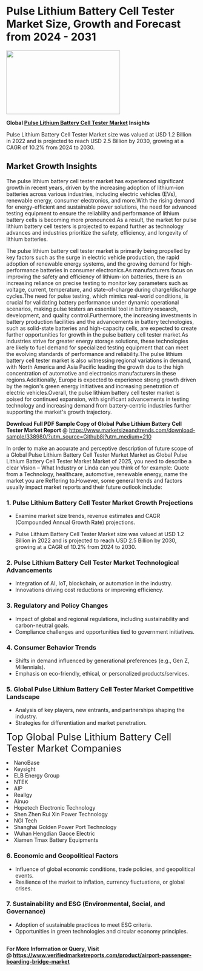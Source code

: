 <H1>Pulse Lithium Battery Cell Tester Market Size, Growth and Forecast from 2024 - 2031</H1><img class="aligncenter size-medium wp-image-584254" src="https://thirdeyenews.in/wp-content/uploads/2024/09/Global-Market-Research-300x168.jpeg" alt="" width="300" height="168" /><p><strong>Global&nbsp;<a href="https://www.marketsizeandtrends.com/download-sample/338980/?utm_source=Github8j?utm_medium=210">Pulse Lithium Battery Cell Tester Market</a> Insights</strong></p><p>Pulse Lithium Battery Cell Tester Market size was valued at USD 1.2 Billion in 2022 and is projected to reach USD 2.5 Billion by 2030, growing at a CAGR of 10.2% from 2024 to 2030.</p><p><h2>Market Growth Insights</h2> <p>The pulse lithium battery cell tester market has experienced significant growth in recent years, driven by the increasing adoption of lithium-ion batteries across various industries, including electric vehicles (EVs), renewable energy, consumer electronics, and more.With the rising demand for energy-efficient and sustainable power solutions, the need for advanced testing equipment to ensure the reliability and performance of lithium battery cells is becoming more pronounced.As a result, the market for pulse lithium battery cell testers is projected to expand further as technology advances and industries prioritize the safety, efficiency, and longevity of lithium batteries.</p> <p>The pulse lithium battery cell tester market is primarily being propelled by key factors such as the surge in electric vehicle production, the rapid adoption of renewable energy systems, and the growing demand for high-performance batteries in consumer electronics.As manufacturers focus on improving the safety and efficiency of lithium-ion batteries, there is an increasing reliance on precise testing to monitor key parameters such as voltage, current, temperature, and state-of-charge during charge/discharge cycles.The need for pulse testing, which mimics real-world conditions, is crucial for validating battery performance under dynamic operational scenarios, making pulse testers an essential tool in battery research, development, and quality control.Furthermore, the increasing investments in battery production facilities and the advancements in battery technologies, such as solid-state batteries and high-capacity cells, are expected to create further opportunities for growth in the pulse battery cell tester market.As industries strive for greater energy storage solutions, these technologies are likely to fuel demand for specialized testing equipment that can meet the evolving standards of performance and reliability.The pulse lithium battery cell tester market is also witnessing regional variations in demand, with North America and Asia Pacific leading the growth due to the high concentration of automotive and electronics manufacturers in these regions.Additionally, Europe is expected to experience strong growth driven by the region's green energy initiatives and increasing penetration of electric vehicles.Overall, the pulse lithium battery cell tester market is poised for continued expansion, with significant advancements in testing technology and increasing demand from battery-centric industries further supporting the market's growth trajectory.</p> <p><span class=""><strong>Download Full PDF Sample Copy of Global Pulse Lithium Battery Cell Tester Market Report</strong> @ <a href="https://www.marketsizeandtrends.com/download-sample/338980/?utm_source=Github8j?utm_medium=210" target="_blank">https://www.marketsizeandtrends.com/download-sample/338980/?utm_source=Github8j?utm_medium=210</a></span></p><p>In order to make an accurate and perceptive description of future scope of a Global&nbsp;Pulse Lithium Battery Cell Tester Market Market as Global&nbsp;Pulse Lithium Battery Cell Tester Market Market of 2025, you need to describe a clear Vision &ndash; What Industry or Linda can you think of for example: Quote from a Technology, healthcare, automotive, renewable energy, name the market you are Reffering to.However, some general trends and factors usually impact market reports and their future outlook include:</p><h3>1.&nbsp;<strong>Pulse Lithium Battery Cell Tester Market Growth Projections</strong></h3><ul><li>Examine market size trends, revenue estimates and CAGR (Compounded Annual Growth Rate) projections.</li><li><p>Pulse Lithium Battery Cell Tester Market size was valued at USD 1.2 Billion in 2022 and is projected to reach USD 2.5 Billion by 2030, growing at a CAGR of 10.2% from 2024 to 2030.</p></li></ul><h3>2.&nbsp;<strong>Pulse Lithium Battery Cell Tester Market Technological Advancements</strong></h3><ul><li>Integration of AI, IoT, blockchain, or automation in the industry.</li><li>Innovations driving cost reductions or improving efficiency.</li></ul><h3>3.&nbsp;<strong>Regulatory and Policy Changes</strong></h3><ul><li>Impact of global and regional regulations, including sustainability and carbon-neutral goals.</li><li>Compliance challenges and opportunities tied to government initiatives.</li></ul><h3>4.&nbsp;<strong>Consumer Behavior Trends</strong></h3><ul><li>Shifts in demand influenced by generational preferences (e.g., Gen Z, Millennials).</li><li>Emphasis on eco-friendly, ethical, or personalized products/services.</li></ul><h3>5.&nbsp;<strong>Global Pulse Lithium Battery Cell Tester Market Competitive Landscape</strong></h3><ul><li>Analysis of key players, new entrants, and partnerships shaping the industry.</li><li>Strategies for differentiation and market penetration.</li></ul><p data-pm-slice="1 1 []"><span style="color: inherit; font-family: inherit; font-size: 25px;">Top Global Pulse Lithium Battery Cell Tester Market Companies</span></p><div class="" data-test-id=""><p><li>NanoBase</li><li> Keysight</li><li> ELB Energy Group</li><li> NTEK</li><li> AIP</li><li> Reallgy</li><li> Ainuo</li><li> Hopetech Electronic Technology</li><li> Shen Zhen Rui Xin Power Technology</li><li> NGI Tech</li><li> Shanghai Golden Power Port Technology</li><li> Wuhan Hengdian Gaoce Electric</li><li> Xiamen Tmax Battery Equipments</li></p></div><h3>6.&nbsp;<strong>Economic and Geopolitical Factors</strong></h3><ul><li>Influence of global economic conditions, trade policies, and geopolitical events.</li><li>Resilience of the market to inflation, currency fluctuations, or global crises.</li></ul><h3>7.&nbsp;<strong>Sustainability and ESG (Environmental, Social, and Governance)</strong></h3><ul><li>Adoption of sustainable practices to meet ESG criteria.</li><li>Opportunities in green technologies and circular economy principles.</li></ul><h2><strong style="font-size: 14px;">For More Information or Query, Visit @&nbsp;</strong><a style="background-color: #ffffff; font-size: 14px;" href="https://www.marketsizeandtrends.com/report/pulse-lithium-battery-cell-tester-market/" target="_blank">https://www.verifiedmarketreports.com/product/airport-passenger-boarding-bridge-market</a></h2>